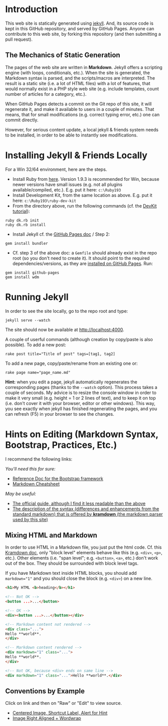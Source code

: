 # Introduction

This web site is statically generated using [jekyll](http://jekyllrb.com/). And, its source code is kept in this GitHub repository, and served by GitHub Pages. Anyone can contribute to this web site, by forking this repository (and then submitting a pull request).

## The Mechanics of Static Generation

The pages of the web site are written in **Markdown**. Jekyll offers a scripting engine (with loops, conditionals, etc.). When the site is generated, the Markdown syntax is parsed, and the scripts/macros are interpreted. The result is a static site (i.e. a lot of HTML files) with a lot of features, that would normally exist in a PHP style web site (e.g. include templates, count number of articles for a category, etc.).

When GitHub Pages detects a commit on the Git repo of this site, it will regenerate it, and make it available to users in a couple of minutes. That means, that for small modifications (e.g. correct typing error, etc.) one can commit directly.

However, for serious content update, a local jekyll & friends system needs to be installed, in order to be able to instantly see modifications.

# Installing Jekyll & Friends Locally

For a Win 32/64 environment, here are the steps.

* Install Ruby from [here](http://rubyinstaller.org/downloads/). Version 1.9.3 is recommended for Win, because newer versions have small issues (e.g. not all plugins available/compiled, etc.). E.g. put it here: `c:\Ruby193`
* Install Development Kit, from the same location as above. E.g. put it here: `c:\Ruby193\ruby-dev-kit`
* From the directory above, run the following commands (cf. the [DevKit tutorial](https://github.com/oneclick/rubyinstaller/wiki/Development-Kit)):
```
ruby dk.rb init
ruby dk.rb install
```
* Install Jekyll cf. the [GitHub Pages doc](https://help.github.com/articles/using-jekyll-with-pages) / Step 2:
```
gem install bundler
```
* Cf. step 3 of the above doc: a ``Gemfile`` should already exist in the repo root (so you don't need to create it). It should point to the required dependencies/versions, as they are [installed on GitHub Pages](https://pages.github.com/versions/). Run:
```
gem install github-pages
gem install wdm
```

# Running Jekyll

In order to see the site locally, go to the repo root and type:

```
jekyll serve --watch
```

The site should now be available at [http://localhost:4000](http://localhost:4000).

A couple of userful commands (although creation by copy/paste is also possible). To add a new post:

```
rake post title="Title of post" tags=[tag1, tag2]
```
    
To add a new page, copy/paste/rename from an existing one or:
	
```
rake page name="page_name.md"
```

**Hint:** when you edit a page, jekyll automatically regenerates the corresponding pages (thanks to the ``--watch`` option). This process takes a couple of seconds. My advice is to resize the console window in order to make it very small (e.g. height = 1 or 2 lines of text), and to keep it on top (i.e. don't cover it with your browser, editor or other windows). This way, you see exactly when jekyll has finished regenerating the pages, and you can refresh (F5) in your browser to see the changes.

# Hints on Editing (Markdown Syntax, Bootstrap, Practices, Etc.)

I recommend the following links:

*You'll need this for sure:*
* [Reference Doc for the Bootstrap framework](http://getbootstrap.com/)
* [Markdown Cheatsheet](https://github.com/adam-p/markdown-here/wiki/Markdown-Cheatsheet)

*May be useful:*
* [The official guide, although I find it less readable than the above](https://daringfireball.net/projects/markdown/)
* [The description of the syntax (differences and enhancements from the standard markdown) that is offered by **kramdown** (the markdown parser used by this site)](http://kramdown.gettalong.org/syntax.html)

## Mixing HTML and Markdown

In order to use HTML in a Markdown file, you just put the html code. Cf. this [Kramdown doc](http://kramdown.gettalong.org/syntax.html#html-blocks), only "block level" elements behave like this (e.g. ``<div>``, ``<p>``, etc.). Other elements (i.e. "span level"; e.g. ``<button>``, ``<a>``, etc.) don't work out of the box. They should be surrounded with block level tags.

If you have Markdown text inside HTML blocks, you should add ``markdown="1"`` and you should close the block (e.g. ``<div>``) on a new line.

```html
<h1>My HTML <b>heading</b></h1>

<!-- Not OK -->
<button ...>...</button>

<!-- OK -->
<div><button ...>...</button></div>

<!-- Markdown content not rendered -->
<div class="...">
Hello **world**.
</div>

<!-- Markdown content rendered -->
<div markdown="1" class="...">
Hello **world**.
</div>

<!-- Not OK, because <div> ends on same line -->
<div markdown="1" class="...">Hello **world**.</div>
```

## Conventions by Example

Click on link and then on "Raw" or "Edit" to view source.

* [Centered Image, Shortcut Label, Alert for Hint](practices/eclipse-productivity/generate-getters-setters.md)
* [Image Right Aligned + Wordwrap](extensions/mind-map/overview.md) 

